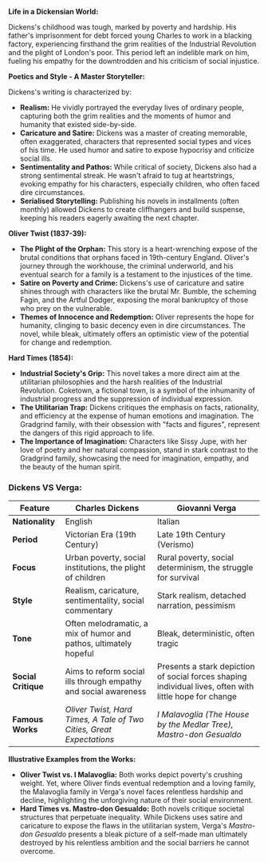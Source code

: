**Life in a Dickensian World:**

  

Dickens's childhood was tough, marked by poverty and hardship. His father's imprisonment for debt forced young Charles to work in a blacking factory, experiencing firsthand the grim realities of the Industrial Revolution and the plight of London's poor. This period left an indelible mark on him, fueling his empathy for the downtrodden and his criticism of social injustice.

  

**Poetics and Style - A Master Storyteller:**

  

Dickens's writing is characterized by:

  

- **Realism:** He vividly portrayed the everyday lives of ordinary people, capturing both the grim realities and the moments of humor and humanity that existed side-by-side.
- **Caricature and Satire:** Dickens was a master of creating memorable, often exaggerated, characters that represented social types and vices of his time. He used humor and satire to expose hypocrisy and criticize social ills.
- **Sentimentality and Pathos:** While critical of society, Dickens also had a strong sentimental streak. He wasn't afraid to tug at heartstrings, evoking empathy for his characters, especially children, who often faced dire circumstances.
- **Serialised Storytelling:** Publishing his novels in installments (often monthly) allowed Dickens to create cliffhangers and build suspense, keeping his readers eagerly awaiting the next chapter.


**Oliver Twist (1837-39):**

  

- **The Plight of the Orphan:** This story is a heart-wrenching expose of the brutal conditions that orphans faced in 19th-century England. Oliver's journey through the workhouse, the criminal underworld, and his eventual search for a family is a testament to the injustices of the time.
- **Satire on Poverty and Crime:** Dickens's use of caricature and satire shines through with characters like the brutal Mr. Bumble, the scheming Fagin, and the Artful Dodger, exposing the moral bankruptcy of those who prey on the vulnerable.
- **Themes of Innocence and Redemption:** Oliver represents the hope for humanity, clinging to basic decency even in dire circumstances. The novel, while bleak, ultimately offers an optimistic view of the potential for change and redemption.

  

**Hard Times (1854):**

  

- **Industrial Society's Grip:** This novel takes a more direct aim at the utilitarian philosophies and the harsh realities of the Industrial Revolution. Coketown, a fictional town, is a symbol of the inhumanity of industrial progress and the suppression of individual expression.
- **The Utilitarian Trap:** Dickens critiques the emphasis on facts, rationality, and efficiency at the expense of human emotions and imagination. The Gradgrind family, with their obsession with "facts and figures", represent the dangers of this rigid approach to life.
- **The Importance of Imagination:** Characters like Sissy Jupe, with her love of poetry and her natural compassion, stand in stark contrast to the Gradgrind family, showcasing the need for imagination, empathy, and the beauty of the human spirit.

### Dickens VS Verga:

|Feature|Charles Dickens|Giovanni Verga|
|---|---|---|
|**Nationality**|English|Italian|
|**Period**|Victorian Era (19th Century)|Late 19th Century (Verismo)|
|**Focus**|Urban poverty, social institutions, the plight of children|Rural poverty, social determinism, the struggle for survival|
|**Style**|Realism, caricature, sentimentality, social commentary|Stark realism, detached narration, pessimism|
|**Tone**|Often melodramatic, a mix of humor and pathos, ultimately hopeful|Bleak, deterministic, often tragic|
|**Social Critique**|Aims to reform social ills through empathy and social awareness|Presents a stark depiction of social forces shaping individual lives, often with little hope for change|
|**Famous Works**|_Oliver Twist, Hard Times, A Tale of Two Cities, Great Expectations_|_I Malavoglia (The House by the Medlar Tree), Mastro-don Gesualdo_|

  

**Illustrative Examples from the Works:**

  

- **Oliver Twist vs. I Malavoglia:** Both works depict poverty's crushing weight. Yet, where Oliver finds eventual redemption and a loving family, the Malavoglia family in Verga's novel faces relentless hardship and decline, highlighting the unforgiving nature of their social environment.
- **Hard Times vs. Mastro-don Gesualdo:** Both novels critique societal structures that perpetuate inequality. While Dickens uses satire and caricature to expose the flaws in the utilitarian system, Verga's _Mastro-don Gesualdo_ presents a bleak picture of a self-made man ultimately destroyed by his relentless ambition and the social barriers he cannot overcome.